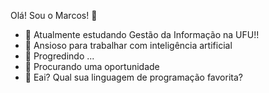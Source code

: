 Olá! Sou o Marcos! 👋


- 🔭 Atualmente estudando Gestão da Informação na UFU!!
- 🌱 Ansioso para trabalhar com inteligência artificial 
- 👯 Progredindo ...
- 🤔 Procurando uma oportunidade
- 💬 Eai? Qual sua linguagem de programação favorita?

